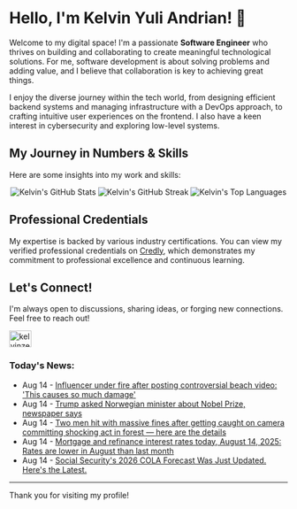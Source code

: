 # Hello, I'm Kelvin Yuli Andrian! 👋

Welcome to my digital space! I'm a passionate **Software Engineer** who thrives on building and collaborating to create meaningful technological solutions. For me, software development is about solving problems and adding value, and I believe that collaboration is key to achieving great things.

I enjoy the diverse journey within the tech world, from designing efficient backend systems and managing infrastructure with a DevOps approach, to crafting intuitive user experiences on the frontend. I also have a keen interest in cybersecurity and exploring low-level systems.

## My Journey in Numbers & Skills

Here are some insights into my work and skills:

<p align="center">
  <img src="https://github-readme-stats.vercel.app/api?username=kelvinzer0&show_icons=true&theme=radical" alt="Kelvin's GitHub Stats" />
  <img src="https://github-readme-streak-stats.herokuapp.com/?user=kelvinzer0&theme=radical" alt="Kelvin's GitHub Streak" />
  <img src="https://github-readme-stats.vercel.app/api/top-langs/?username=kelvinzer0&layout=compact&theme=radical" alt="Kelvin's Top Languages" />
</p>

## Professional Credentials

My expertise is backed by various industry certifications. You can view my verified professional credentials on [Credly](https://www.credly.com/users/kelvin-yuli-andrian/badges), which demonstrates my commitment to professional excellence and continuous learning.

## Let's Connect!

I'm always open to discussions, sharing ideas, or forging new connections. Feel free to reach out!

<p align="left">
    <a href="https://linkedin.com/in/kelvinzero" target="blank"><img align="center" src="https://cdn.jsdelivr.net/npm/simple-icons@3.0.1/icons/linkedin.svg" alt="kelvinzero" height="30" width="40" /></a>
</p>

### Today's News:

<!-- feed start -->
- Aug 14 - [Influencer under fire after posting controversial beach video: 'This causes so much damage'](https://www.yahoo.com/news/articles/influencer-under-fire-posting-controversial-115500483.html)
- Aug 14 - [Trump asked Norwegian minister about Nobel Prize, newspaper says](https://www.yahoo.com/news/articles/trump-asked-norwegian-minister-nobel-113141508.html)
- Aug 14 - [Two men hit with massive fines after getting caught on camera committing shocking act in forest — here are the details](https://www.yahoo.com/news/articles/two-men-hit-massive-fines-113000885.html)
- Aug 14 - [Mortgage and refinance interest rates today, August 14, 2025: Rates are lower in August than last month](https://finance.yahoo.com/personal-finance/mortgages/article/mortgage-refinance-interest-rates-today-thursday-august-14-2025-100030694.html)
- Aug 14 - [Social Security's 2026 COLA Forecast Was Just Updated. Here's the Latest.](https://finance.yahoo.com/news/social-securitys-2026-cola-forecast-091800198.html)
<!-- feed end -->

---

Thank you for visiting my profile!